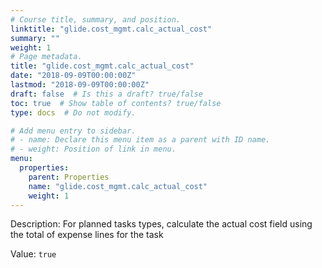 ```yaml
---
# Course title, summary, and position.
linktitle: "glide.cost_mgmt.calc_actual_cost"
summary: ""
weight: 1
# Page metadata.
title: "glide.cost_mgmt.calc_actual_cost"
date: "2018-09-09T00:00:00Z"
lastmod: "2018-09-09T00:00:00Z"
draft: false  # Is this a draft? true/false
toc: true  # Show table of contents? true/false
type: docs  # Do not modify.

# Add menu entry to sidebar.
# - name: Declare this menu item as a parent with ID name.
# - weight: Position of link in menu.
menu:
  properties:
    parent: Properties
    name: "glide.cost_mgmt.calc_actual_cost"
    weight: 1
---
```


Description: For planned tasks types, calculate the actual cost field using the total of expense lines for the task


Value: `true`